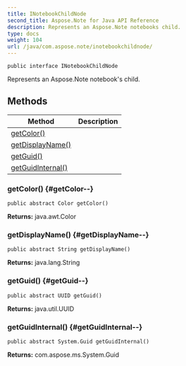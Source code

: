 ```yaml
---
title: INotebookChildNode
second_title: Aspose.Note for Java API Reference
description: Represents an Aspose.Note notebooks child.
type: docs
weight: 104
url: /java/com.aspose.note/inotebookchildnode/
---
```

```
public interface INotebookChildNode
```

Represents an Aspose.Note notebook's child.
## Methods

| Method | Description |
| --- | --- |
| [getColor()](#getColor--) |  |
| [getDisplayName()](#getDisplayName--) |  |
| [getGuid()](#getGuid--) |  |
| [getGuidInternal()](#getGuidInternal--) |  |
### getColor() {#getColor--}
```
public abstract Color getColor()
```




**Returns:**
java.awt.Color
### getDisplayName() {#getDisplayName--}
```
public abstract String getDisplayName()
```




**Returns:**
java.lang.String
### getGuid() {#getGuid--}
```
public abstract UUID getGuid()
```




**Returns:**
java.util.UUID
### getGuidInternal() {#getGuidInternal--}
```
public abstract System.Guid getGuidInternal()
```




**Returns:**
com.aspose.ms.System.Guid
